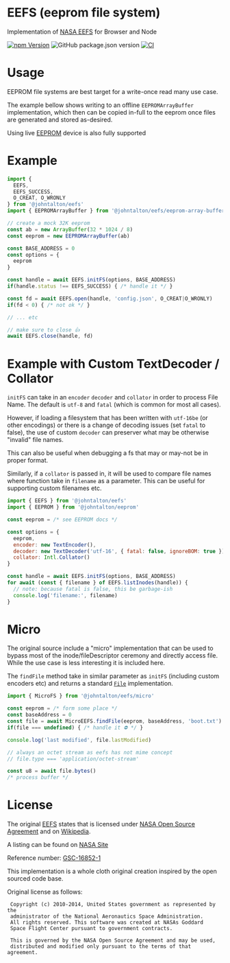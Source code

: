 # EEFS (eeprom file system)

Implementation of [NASA EEFS](https://github.com/nasa/eefs) for Browser and Node


[![npm Version](http://img.shields.io/npm/v/@johntalton/eefs.svg)](https://www.npmjs.com/package/@johntalton/eefs)
![GitHub package.json version](https://img.shields.io/github/package-json/v/johntalton/eefs)
[![CI](https://github.com/johntalton/eefs/actions/workflows/CI.yml/badge.svg)](https://github.com/johntalton/eefs/actions/workflows/CI.yml)


# Usage

EEPROM file systems are best target for a write-once read many use case.

The example bellow shows writing to an offline `EEPROMArrayBuffer` implementation, which then can be copied in-full to the eeprom once files are generated and stored as-desired.

Using live [EEPROM](https://github.com/johntlaton/eeprom) device is also fully supported

# Example

```javascript
import {
  EEFS,
  EEFS_SUCCESS,
  O_CREAT, O_WRONLY
} from '@johntalton/eefs'
import { EEPROMArrayBuffer } from '@johntalton/eefs/eeprom-array-buffer'

// create a mock 32K eeprom
const ab = new ArrayBuffer(32 * 1024 / 8)
const eeprom = new EEPROMArrayBuffer(ab)

const BASE_ADDRESS = 0
const options = {
  eeprom
}

const handle = await EEFS.initFS(options, BASE_ADDRESS)
if(handle.status !== EEFS_SUCCESS) { /* handle it */ }

const fd = await EEFS.open(handle, 'config.json', O_CREAT|O_WRONLY)
if(fd < 0) { /* not ok */ }

// ... etc

// make sure to close 👍
await EEFS.close(handle, fd)


```

# Example with Custom TextDecoder / Collator

`initFS` can take in an `encoder` `decoder` and `collator` in order to process File Name.  The default is `utf-8` and `fatal` (which is common for most all cases).

However, if loading a filesystem that has been written with `utf-16be` (or other encodings) or there is a change of decoding issues (set `fatal` to false), the use of custom `decoder` can preserver what may be otherwise "invalid" file names.

This can also be useful when debugging a fs that may or may-not be in proper format.

Similarly, if a `collator` is passed in, it will be used to compare file names where function take in `filename` as a parameter.  This can be useful for supporting custom filenames etc.

```javascript
import { EEFS } from '@johntalton/eefs'
import { EEPROM } from '@johntalton/eeprom'

const eeprom = /* see EEPROM docs */

const options = {
  eeprom,
  encoder: new TextEncoder(),
  decoder: new TextDecoder('utf-16', { fatal: false, ignoreBOM: true })
  collator: Intl.Collator()
}

const handle = await EEFS.initFS(options, BASE_ADDRESS)
for await (const { filename } of EEFS.listInodes(handle)) {
  // note: because fatal is false, this be garbage-ish
  console.log('filename:', filename)
}

```

# Micro

The original source include a "micro" implementation that can be used to bypass most of the inode/fileDescriptor ceremony and directly access file.  While the use case is less interesting it is included here.

The `findFile` method take in similar parameter as `initFS` (including custom encoders etc) and returns a standard [`File`](https://developer.mozilla.org/en-US/docs/Web/API/File) implementation.

```javascript
import { MicroFS } from '@johntalton/eefs/micro'

const eeprom = /* form some place */
const baseAddress = 0
const file = await MicroEEFS.findFile(eeprom, baseAddress, 'boot.txt')
if(file === undefined) { /* handle it ⛔️ */ }

console.log('last modified', file.lastModified)

// always an octet stream as eefs has not mime concept
// file.type === 'application/octet-stream'

const u8 = await file.bytes()
/* process buffer */

```


# License

The original [EEFS](https://github.com/nasa/eefs) states that is licensed under [NASA Open Source Agreement](https://opensource.org/license/nasa1-3-php) and on [Wikipedia](https://en.wikipedia.org/wiki/NASA_Open_Source_Agreement).


A listing can be found on [NASA Site](https://code.nasa.gov/)

Reference number: [GSC-16852-1](https://software.nasa.gov/software/GSC-16852-1)

This implementation is a whole cloth original creation inspired by the open sourced code base.

Original license as follows:

```
 Copyright (c) 2010-2014, United States government as represented by the
 administrator of the National Aeronautics Space Administration.
 All rights reserved. This software was created at NASAs Goddard
 Space Flight Center pursuant to government contracts.

 This is governed by the NASA Open Source Agreement and may be used,
 distributed and modified only pursuant to the terms of that agreement.
```
